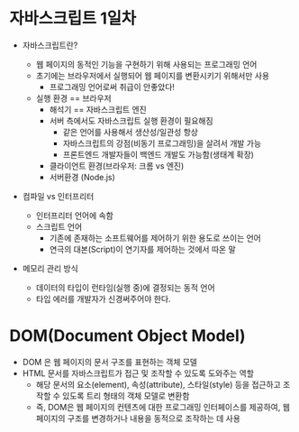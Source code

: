 # 자바스크립트 1일차

- 자바스크립트란?
  - 웹 페이지의 동적인 기능을 구현하기 위해 사용되는 프로그래밍 언어
  - 초기에는 브라우저에서 실행되어 웹 페이지를 변환시키기 위해서만 사용
    - 프로그래밍 언어로써 취급이 안좋았다!
  - 실행 환경 == 브라우저
    - 해석기 == 자바스크립트 엔진
    - 서버 측에서도 자바스크립트 실행 환경이 필요해짐
      - 같은 언어를 사용해서 생산성/일관성 항상
      - 자바스크립트의 강점(비동기 프로그래밍)을 살려서 개발 가능
      - 프론트엔드 개발자들이 백엔드 개발도 가능함(생태계 확장)
    - 클라이언트 환경(브라우저: 크롬 vs 엔진)
    - 서버환경 (Node.js)


- 컴파일 vs 인터프리터
  - 인터프리터 언어에 속함
  - 스크립트 언어
    - 기존에 존재하는 소프트웨어를 제어하기 위한 용도로 쓰이는 언어
    - 연극의 대본(Script)이 연기자를 제어하는 것에서 따온 말


- 메모리 관리 방식
  - 데이터의 타입이 런타임(실행 중)에 결정되는 동적 언어
  - 타입 에러를 개발자가 신경써주어야 한다.


# DOM(Document Object Model)

- DOM 은 웹 페이지의 문서 구조를 표현하는 객체 모델
- HTML 문서를 자바스크립트가 접근 및 조작할 수 있도록 도와주는 역할
  - 해당 문서의 요소(element), 속성(attribute), 스타일(style) 등을 접근하고 조작할 수 있도록 트리 형태의 객체 모델로 변환함
  - 즉, DOM은 웹 페이지의 컨텐츠에 대한 프로그래밍 인터페이스를 제공하여, 웹 페이지의 구조를 변경하거나 내용을 동적으로 조작하는 데 사용